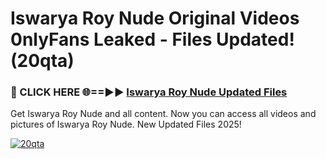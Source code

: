 # Iswarya Roy Nude Original Videos 0nlyFans Leaked - Files Updated! (20qta)

<h3>🔴 CLICK HERE 🌐==►► <a href="https://tinyurl.com/52m3yx9h" rel="nofollow">Iswarya Roy Nude Updated Files</a></h3>

Get Iswarya Roy Nude and all content. Now you can access all videos and pictures of Iswarya Roy Nude. New Updated Files 2025!

[![20qta](https://i.imgur.com/TnHtlc8.gif)](https://tinyurl.com/52m3yx9h)
